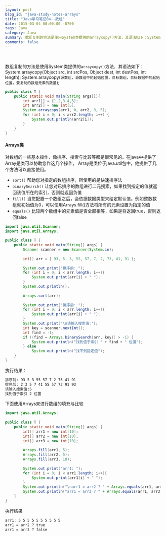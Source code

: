 ```yaml
---
layout: post
blog_id: "java-study-notes-arrays"
title: "Java学习笔记04--数组"
date: 2015-03-04 00:00:00 -0700
tags: Java
category: Java
summary: 数组复制的方法是使用System类提供的arraycopy()方法，其语法如下：System.arraycopy(Object src, int srcPos, Object dest, int destPos, int length);
comments: false
---
```

<br>

数组复制的方法是使用System类提供的`arraycopy()`方法，其语法如下：
System.arraycopy(Object src, int srcPos, Object dest, int destPos, int length);
System.arraycopy(`源数组，源数组中的起始位置，目标数组，目标数据中的起始位置，要复制的数组元素的数量`);

```java
public class T {  
    public static void main(String args[]){  
        int arr1[] = {1,2,3,4,5};  
        int arr2[] = new int[5];  
        System.arraycopy(arr1, 0, arr2, 0, 5);  
        for (int i = 0; i < arr2.length; i++) {  
            System.out.println(arr2[i]);  
        }  
    }  
}
```

#### Arrays类

对数组的一些基本操作，像排序、搜索与比较等都是很常见的。在java中提供了Array是类可以协助您作这几个操作，
Array是类位于java.util包中，他提供了几个方法可以直接使用。

* `sort()` 帮助您对指定的数组排序，所使用的是快速排序法
* `binarySearch()`  让您对已排序的数组进行二元搜索，如果找到指定的值就返回该值所在的索引，否则就返回负值
* `fill()` 当您配置一个数组之后，会依据数据类型来给定默认值。例如整数数组就初始值为0，可以使用Arrays.fill()方法将所有的元素设置为指定的值
* `equals()` 比较两个数组中的元素值是否全部相等，如果是将返回true，否则返回false

```java
import java.util.Scanner;  
import java.util.Arrays;  
  
public class T {  
    public static void main(String[] args) {  
        Scanner scanner = new Scanner(System.in);  
  
        int[] arr = { 93, 5, 3, 55, 57, 7, 2, 73, 41, 91 };  
  
        System.out.print("排序前: ");  
        for (int i = 0; i < arr.length; i++){  
            System.out.print(arr[i] + " ");  
        }  
        System.out.println();  
  
        Arrays.sort(arr);  
  
        System.out.print("排序后: ");  
        for (int i = 0; i < arr.length; i++){  
            System.out.print(arr[i] + " ");  
        }  
        System.out.print("\n请输入搜索值:");  
        int key = scanner.nextInt();  
        int find = -1;  
        if ((find = Arrays.binarySearch(arr, key)) > -1) {  
            System.out.println("找到值于索引 " + find + " 位置");  
        } else  
            System.out.println("找不到指定值");  
    }  
}
```

执行结果：

```diff
排序前: 93 5 3 55 57 7 2 73 41 91   
排序后: 2 3 5 7 41 55 57 73 91 93   
请输入搜索值:5  
找到值于索引 2 位置
```

下面使用Arrays来进行数组的填充与比较

```java
import java.util.Arrays;  
  
public class T {  
    public static void main(String[] args) {  
        int[] arr1 = new int[10];  
        int[] arr2 = new int[10];  
        int[] arr3 = new int[10];  
  
        Arrays.fill(arr1, 5);  
        Arrays.fill(arr2, 5);  
        Arrays.fill(arr3, 10);  
  
        System.out.print("arr1: ");  
        for (int i = 0; i < arr1.length; i++){  
            System.out.print(arr1[i] + " ");      
        }  
        System.out.println("\narr1 = arr2 ? " + Arrays.equals(arr1, arr2));  
        System.out.println("arr1 = arr3 ? " + Arrays.equals(arr1, arr3));  
    }  
}
```

执行结果

```diff
arr1: 5 5 5 5 5 5 5 5 5 5   
arr1 = arr2 ? true  
arr1 = arr3 ? false
```
	
